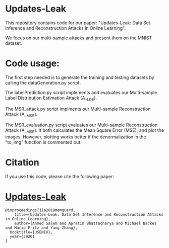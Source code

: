# Updates-Leak
This repository contains code for our paper: "Updates-Leak: Data Set Inference and Reconstruction Attacks in Online Learning".

We focus on our multi-sample attacks and present them on the MNIST dataset.

# Code usage: 
The first step needed is to generate the training and testing datasets by calling the dataGeneration.py script.

The labelPrediction.py script implements and evaluates our Multi-sample Label Distribution Estimation Attack (A_<sub>LDE</sub>).

The MSR_attack.py script implments our Multi-sample Reconstruction Attack (A_<sub>MSR</sub>).

The MSR_evaluation.py script evaluates our Multi-sample Reconstruction Attack (A_<sub>MSR</sub>). It both calculates the Mean Square Error (MSE), and plot the images. However, plotting works better if the denormalization in the "to_img" function is commented out.


# Citation
If you use this code, please cite the following paper: 
# <a href="https://arxiv.org/abs/1904.01067">Updates-Leak</a>
```
@inproceedings{jia2019memguard,
    title={Updates-Leak: Data Set Inference and Reconstruction Attacks in Online Learning},
    author={Ahmed Salem and Apratim Bhattacharya and Michael Backes and Mario Fritz and Yang Zhang},
  booktitle={USENIX},
  year={2020}
}
```
